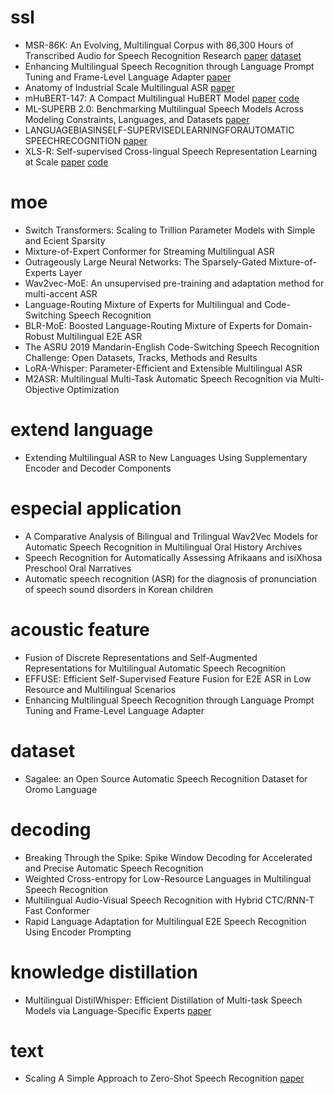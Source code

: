 # ssl
- MSR-86K: An Evolving, Multilingual Corpus with 86,300 Hours of Transcribed Audio for Speech Recognition Research [paper](https://arxiv.org/pdf/2406.18301) [dataset](https://huggingface.co/datasets/Alex-Song/MSR-86K)
- Enhancing Multilingual Speech Recognition through Language Prompt Tuning and Frame-Level Language Adapter [paper](https://arxiv.org/pdf/2309.09443)
- Anatomy of Industrial Scale Multilingual ASR [paper](https://arxiv.org/pdf/2404.09841)
- mHuBERT-147: A Compact Multilingual HuBERT Model [paper](https://arxiv.org/pdf/2406.06371) [code](https://huggingface.co/utter-project/mHuBERT-147)
- ML-SUPERB 2.0: Benchmarking Multilingual Speech Models Across Modeling Constraints, Languages, and Datasets [paper](https://arxiv.org/pdf/2406.08641)
- LANGUAGEBIASINSELF-SUPERVISEDLEARNINGFORAUTOMATIC SPEECHRECOGNITION [paper](https://arxiv.org/pdf/2501.19321)
- XLS-R: Self-supervised Cross-lingual Speech Representation Learning at Scale [paper](https://arxiv.org/pdf/2111.09296) [code](https://github.com/facebookresearch/fairseq/tree/main/examples/wav2vec/xlsr)



# moe
- Switch Transformers: Scaling to Trillion Parameter Models with Simple and Ecient Sparsity
- Mixture-of-Expert Conformer for Streaming Multilingual ASR
- Outrageously Large Neural Networks: The Sparsely-Gated Mixture-of-Experts Layer
- Wav2vec-MoE: An unsupervised pre-training and adaptation method for multi-accent ASR
- Language-Routing Mixture of Experts for Multilingual and Code-Switching Speech Recognition
- BLR-MoE: Boosted Language-Routing Mixture of Experts for Domain-Robust Multilingual E2E ASR
- The ASRU 2019 Mandarin-English Code-Switching Speech Recognition Challenge: Open Datasets, Tracks, Methods and Results
- LoRA-Whisper: Parameter-Efficient and Extensible Multilingual ASR
- M2ASR: Multilingual Multi-Task Automatic Speech Recognition via Multi-Objective Optimization



# extend language
- Extending Multilingual ASR to New Languages Using Supplementary Encoder and Decoder Components



# especial application
- A Comparative Analysis of Bilingual and Trilingual Wav2Vec Models for Automatic Speech Recognition in Multilingual Oral History Archives
- Speech Recognition for Automatically Assessing Afrikaans and isiXhosa Preschool Oral Narratives
- Automatic speech recognition (ASR) for the diagnosis of pronunciation of speech sound disorders in Korean children



# acoustic feature
- Fusion of Discrete Representations and Self-Augmented Representations for Multilingual Automatic Speech Recognition
- EFFUSE: Efficient Self-Supervised Feature Fusion for E2E ASR in Low Resource and Multilingual Scenarios
- Enhancing Multilingual Speech Recognition through Language Prompt Tuning and Frame-Level Language Adapter



# dataset
- Sagalee: an Open Source Automatic Speech Recognition Dataset for Oromo Language



# decoding
- Breaking Through the Spike: Spike Window Decoding for Accelerated and Precise Automatic Speech Recognition
- Weighted Cross-entropy for Low-Resource Languages in Multilingual Speech Recognition
- Multilingual Audio-Visual Speech Recognition with Hybrid CTC/RNN-T Fast Conformer
- Rapid Language Adaptation for Multilingual E2E Speech Recognition Using Encoder Prompting

# knowledge distillation
- Multilingual DistilWhisper: Efficient Distillation of Multi-task Speech Models via Language-Specific Experts [paper](https://arxiv.org/pdf/2311.01070)



# text
- Scaling A Simple Approach to Zero-Shot Speech Recognition [paper](https://arxiv.org/pdf/2407.17852)

